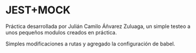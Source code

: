 # JEST+MOCK

Práctica desarrollada por Julián Camilo Áñvarez Zuluaga, un simple testeo a unos pequeños modulos creados en práctica.

Simples modificaciones a rutas y agregado la configuración de babel.
